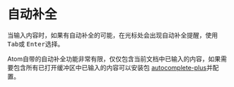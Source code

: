 # 自动补全

当输入内容时，如果有自动补全的可能，在光标处会出现自动补全提醒，使用 <kbd>Tab</kbd>或 <kbd>Enter</kbd>选择。

Atom自带的自动补全功能非常有限，仅仅包含当前文档中已输入的内容，如果需要包含所有已打开缓冲区中已输入的内容可以安装包 [autocomplete-plus](https://github.com/atom/autocomplete-plus)并配置。
